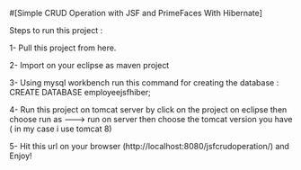 #[Simple CRUD Operation with JSF and PrimeFaces With Hibernate]

Steps to run this project : 

1- Pull this project from here.

2- Import on your eclipse as maven project

3- Using mysql workbench run this command for creating the database : 
CREATE DATABASE employeejsfhiber;

4- Run this project on tomcat server by click on the project on eclipse then choose run as ---> run on server then choose the tomcat version you have ( in my case i use tomcat 8)

5- Hit this url on your browser (http://localhost:8080/jsfcrudoperation/) and Enjoy!
